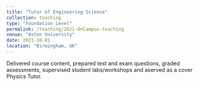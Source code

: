 ```yaml
---
title: "Tutor of Engineering Science"
collection: teaching
type: "Foundation Level"
permalink: /teaching/2021-OnCampus-teaching
venue: "Aston University"
date: 2021-10-01
location: "Birmingham, UK"
---
```


Delivered course content, prepared test and exam questions, graded assessments, supervised student labs/workshops and aserved as a cover Physics Tutor.
<!--
Heading 1
======

Heading 2
======

Heading 3
======
-->

